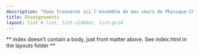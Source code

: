 ```yaml
---
description: "Vous trouverez ici l'ensemble de mes cours de Physique-Chimie."
title: Enseignements
layout: list # list, list-sidebar, list-grid
---
```


** index doesn't contain a body, just front matter above.
See index.html in the layouts folder **
